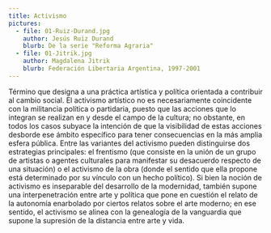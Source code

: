 ```yaml
---
title: Activismo
pictures:
  - file: 01-Ruiz-Durand.jpg
    author: Jesús Ruiz Durand
    blurb: De la serie "Reforma Agraria"
  - file: 01-Jitrik.jpg
    author: Magdalena Jitrik
    blurb: Federación Libertaria Argentina, 1997-2001
---
```

Término que designa a una práctica artística y política orientada a contribuir al cambio social. El activismo artístico no es necesariamente coincidente con la militancia política o partidaria, puesto que las acciones que lo integran se realizan en y desde el campo de la cultura; no obstante, en todos los casos subyace la intención de que la visibilidad de estas acciones desborde ese ámbito específico para tener consecuencias en la más amplia esfera pública. Entre las variantes del activismo pueden distinguirse dos estrategias principales: el frentismo (que consiste en la unión de un grupo de artistas o agentes culturales para manifestar su desacuerdo respecto de una situación) o el activismo de la obra (donde el sentido que ella propone está determinado por su vínculo con un hecho político). Si bien la noción de activismo es inseparable del desarrollo de la modernidad, también supone una interpenetración entre arte y política que pone en cuestión el relato de la autonomía enarbolado por ciertos relatos sobre el arte moderno; en ese sentido, el activismo se alinea con la genealogía de la vanguardia que supone la supresión de la distancia entre arte y vida.
